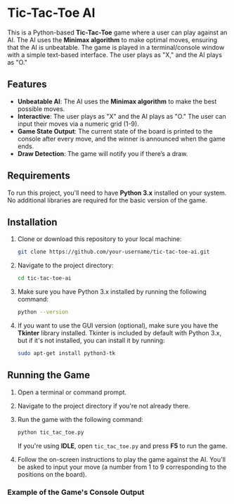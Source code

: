 # Tic-Tac-Toe AI

This is a Python-based **Tic-Tac-Toe** game where a user can play against an AI. The AI uses the **Minimax algorithm** to make optimal moves, ensuring that the AI is unbeatable. The game is played in a terminal/console window with a simple text-based interface. The user plays as "X," and the AI plays as "O."

## Features

- **Unbeatable AI**: The AI uses the **Minimax algorithm** to make the best possible moves.
- **Interactive**: The user plays as "X" and the AI plays as "O." The user can input their moves via a numeric grid (1-9).
- **Game State Output**: The current state of the board is printed to the console after every move, and the winner is announced when the game ends.
- **Draw Detection**: The game will notify you if there’s a draw.

## Requirements

To run this project, you'll need to have **Python 3.x** installed on your system. No additional libraries are required for the basic version of the game.

## Installation

1. Clone or download this repository to your local machine:

    ```bash
    git clone https://github.com/your-username/tic-tac-toe-ai.git
    ```

2. Navigate to the project directory:

    ```bash
    cd tic-tac-toe-ai
    ```

3. Make sure you have Python 3.x installed by running the following command:

    ```bash
    python --version
    ```

4. If you want to use the GUI version (optional), make sure you have the **Tkinter** library installed. Tkinter is included by default with Python 3.x, but if it's not installed, you can install it by running:

    ```bash
    sudo apt-get install python3-tk
    ```

## Running the Game

1. Open a terminal or command prompt.
2. Navigate to the project directory if you're not already there.
3. Run the game with the following command:

    ```bash
    python tic_tac_toe.py
    ```

    If you're using **IDLE**, open `tic_tac_toe.py` and press **F5** to run the game.

4. Follow the on-screen instructions to play the game against the AI. You'll be asked to input your move (a number from 1 to 9 corresponding to the positions on the board).

### Example of the Game's Console Output

